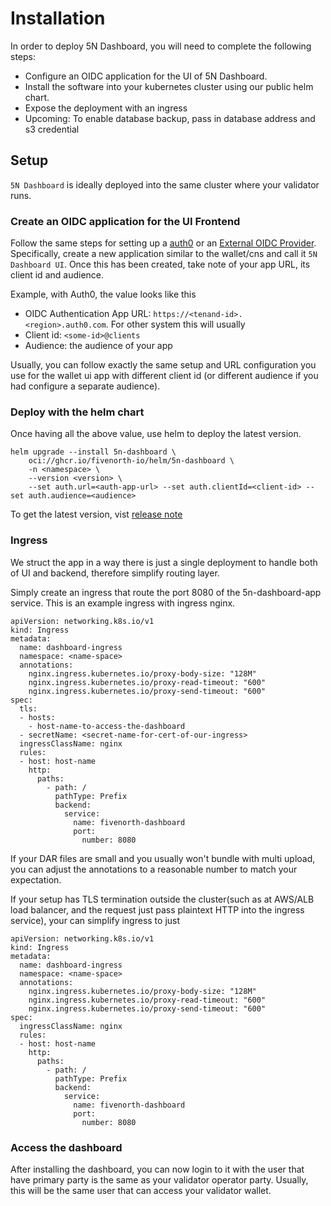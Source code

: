 # Installation

In order to deploy 5N Dashboard, you will need to complete the following steps:

- Configure an OIDC application for the UI of 5N Dashboard.
- Install the software into your kubernetes cluster using our public helm chart.
- Expose the deployment with an ingress
- Upcoming: To enable database backup, pass in database address and s3 credential

## Setup

`5N Dashboard` is ideally deployed into the same cluster where your validator runs.

### Create an OIDC application for the UI Frontend

Follow the same steps for setting up a [auth0](https://docs.test.sync.global/validator_operator/validator_helm.html#configuring-an-auth0-tenant) or an [External OIDC Provider](https://docs.test.sync.global/validator_operator/validator_helm.html#oidc-provider-requirements). Specifically, create a new application similar to the wallet/cns and call it `5N Dashboard UI`. Once this has been created, take note of your app URL, its client id and audience.

Example, with Auth0, the value looks like this

- OIDC Authentication App URL: `https://<tenand-id>.<region>.auth0.com`. For other system this will usually 
- Client id: `<some-id>@clients`
- Audience: the audience of your app

Usually, you can follow exactly the same setup and URL configuration you use for the wallet ui app with different client id (or different audience if you had configure a separate audience).

### Deploy with the helm chart

Once having all the above value, use helm to deploy the latest version.

```
helm upgrade --install 5n-dashboard \
    oci://ghcr.io/fivenorth-io/helm/5n-dashboard \
    -n <namespace> \
    --version <version> \
    --set auth.url=<auth-app-url> --set auth.clientId=<client-id> --set auth.audience=<audience>
```

To get the latest version, vist [release note](/5n-dashboard/release/)

### Ingress

We struct the app in a way there is just a single deployment to handle  both of UI and backend, therefore simplify routing layer.

Simply create an ingress that route the port 8080 of the 5n-dashboard-app service. This is an example ingress with ingress nginx.

```
apiVersion: networking.k8s.io/v1
kind: Ingress
metadata:
  name: dashboard-ingress
  namespace: <name-space>
  annotations:
    nginx.ingress.kubernetes.io/proxy-body-size: "128M"
    nginx.ingress.kubernetes.io/proxy-read-timeout: "600"
    nginx.ingress.kubernetes.io/proxy-send-timeout: "600"
spec:
  tls:
  - hosts:
    - host-name-to-access-the-dashboard
  - secretName: <secret-name-for-cert-of-our-ingress>
  ingressClassName: nginx
  rules:
  - host: host-name
    http:
      paths:
        - path: /
          pathType: Prefix
          backend:
            service:
              name: fivenorth-dashboard
              port:
                number: 8080
```

If your DAR files are small and you usually won't bundle with multi upload, you can adjust the annotations to a reasonable number to match your expectation.


If your setup has TLS termination outside the cluster(such as at AWS/ALB load balancer, and the request just pass plaintext HTTP into the ingress service), your can simplify ingress to just



```
apiVersion: networking.k8s.io/v1
kind: Ingress
metadata:
  name: dashboard-ingress
  namespace: <name-space>
  annotations:
    nginx.ingress.kubernetes.io/proxy-body-size: "128M"
    nginx.ingress.kubernetes.io/proxy-read-timeout: "600"
    nginx.ingress.kubernetes.io/proxy-send-timeout: "600"
spec:
  ingressClassName: nginx
  rules:
  - host: host-name
    http:
      paths:
        - path: /
          pathType: Prefix
          backend:
            service:
              name: fivenorth-dashboard
              port:
                number: 8080
```

### Access the dashboard

After installing the dashboard, you can now login to it with the user that have primary party is the same as your validator operator party. Usually, this will be the same user that can access your validator wallet.

